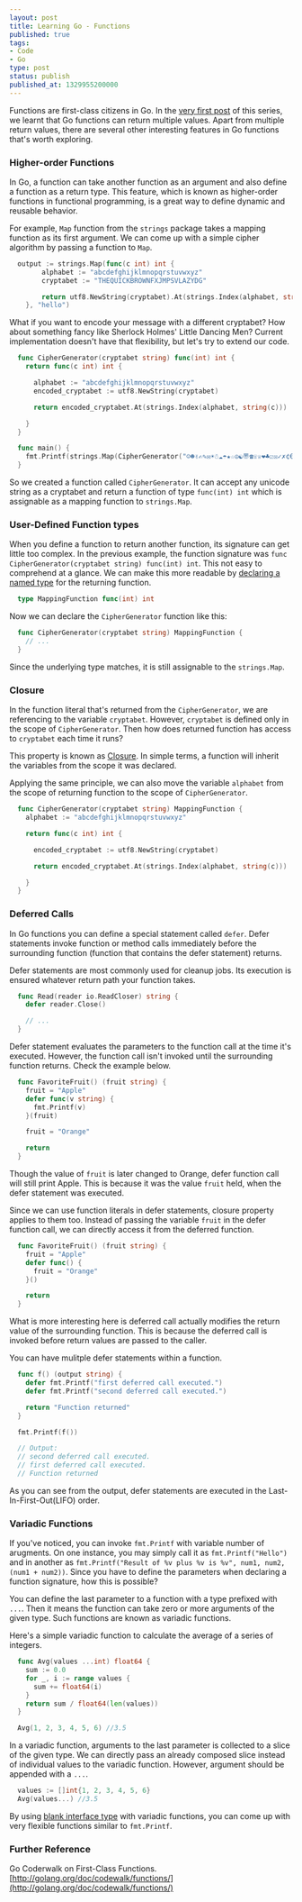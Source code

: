 ```yaml
---
layout: post
title: Learning Go - Functions
published: true
tags:
- Code
- Go
type: post
status: publish
published_at: 1329955200000
---
```


Functions are first-class citizens in Go. In the [very first post](http://laktek.com/2012/01/05/learning-go/) of this series, we learnt that Go functions can return multiple values. Apart from multiple return values, there are several other interesting features in Go functions that's worth exploring.

### Higher-order Functions

In Go, a function can take another function as an argument and also define a function as a return type. This feature, which is known as higher-order functions in functional programming, is a great way to define dynamic and reusable behavior.

For example, `Map` function from the `strings` package takes a mapping function as its first argument. We can come up with a simple cipher algorithm by passing a function to `Map`.

```go
  output := strings.Map(func(c int) int {
		alphabet := "abcdefghijklmnopqrstuvwxyz"
		cryptabet := "THEQUICKBROWNFXJMPSVLAZYDG"

		return utf8.NewString(cryptabet).At(strings.Index(alphabet, string(c)))
	}, "hello")
```

What if you want to encode your message with a different cryptabet? How about something fancy like Sherlock Holmes' Little Dancing Men? Current implementation doesn't have that flexibility, but let's try to extend our code.

```go
  func CipherGenerator(cryptabet string) func(int) int {
    return func(c int) int {

      alphabet := "abcdefghijklmnopqrstuvwxyz"
      encoded_cryptabet := utf8.NewString(cryptabet)

      return encoded_cryptabet.At(strings.Index(alphabet, string(c)))

    }
  }

  func main() {
    fmt.Printf(strings.Map(CipherGenerator("☺☻✌✍✎✉☀☃☁☂★☆☮☯〠☎☏♕❤♣☑☒✓✗¢€"), "hello"))
  }
```

So we created a function called `CipherGenerator`. It can accept any unicode string as a cryptabet and return a function of type `func(int) int` which is assignable as a mapping function to `strings.Map`.

### User-Defined Function types

When you define a function to return another function, its signature can get little too complex. In the previous example, the function signature was `func CipherGenerator(cryptabet string) func(int) int`. This not easy to comprehend at a glance. We can make this more readable by [declaring a named type](http://laktek.com/2012/01/27/learning-go-types/) for the returning function.

```go
  type MappingFunction func(int) int
```

Now we can declare the `CipherGenerator` function like this:

```go
  func CipherGenerator(cryptabet string) MappingFunction {
    // ...
  }
```

Since the underlying type matches, it is still assignable to the `strings.Map`.

### Closure

In the function literal that's returned from the `CipherGenerator`, we are referencing to the variable `cryptabet`. However, `cryptabet` is defined only in the scope of `CipherGenerator`. Then how does returned function has access to `cryptabet` each time it runs?

This property is known as [Closure](<http://en.wikipedia.org/wiki/Closure_(computer_science)>). In simple terms, a function will inherit the variables from the scope it was declared.

Applying the same principle, we can also move the variable `alphabet` from the scope of returning function to the scope of `CipherGenerator`.

```go
  func CipherGenerator(cryptabet string) MappingFunction {
    alphabet := "abcdefghijklmnopqrstuvwxyz"

    return func(c int) int {

      encoded_cryptabet := utf8.NewString(cryptabet)

      return encoded_cryptabet.At(strings.Index(alphabet, string(c)))

    }
  }
```

### Deferred Calls

In Go functions you can define a special statement called `defer`. Defer statements invoke function or method calls immediately before the surrounding function (function that contains the defer statement) returns.

Defer statements are most commonly used for cleanup jobs. Its execution is ensured whatever return path your function takes.

```go
  func Read(reader io.ReadCloser) string {
    defer reader.Close()

    // ...
  }
```

Defer statement evaluates the parameters to the function call at the time it's executed. However, the function call isn't invoked until the surrounding function returns. Check the example below.

```go
  func FavoriteFruit() (fruit string) {
    fruit = "Apple"
    defer func(v string) {
      fmt.Printf(v)
    }(fruit)

    fruit = "Orange"

    return
  }
```

Though the value of `fruit` is later changed to Orange, defer function call will still print Apple. This is because it was the value `fruit` held, when the defer statement was executed.

Since we can use function literals in defer statements, closure property applies to them too. Instead of passing the variable `fruit` in the defer function call, we can directly access it from the deferred function.

```go
  func FavoriteFruit() (fruit string) {
    fruit = "Apple"
    defer func() {
      fruit = "Orange"
    }()

    return
  }
```

What is more interesting here is deferred call actually modifies the return value of the surrounding function. This is because the deferred call is invoked before return values are passed to the caller.

You can have mulitple defer statements within a function.

```go
  func f() (output string) {
    defer fmt.Printf("first deferred call executed.")
    defer fmt.Printf("second deferred call executed.")

    return "Function returned"
  }

  fmt.Printf(f())

  // Output:
  // second deferred call executed.
  // first deferred call executed.
  // Function returned
```

As you can see from the output, defer statements are executed in the Last-In-First-Out(LIFO) order.

### Variadic Functions

If you've noticed, you can invoke `fmt.Printf` with variable number of arugments. On one instance, you may simply call it as `fmt.Printf("Hello")` and in another as `fmt.Printf("Result of %v plus %v is %v", num1, num2, (num1 + num2))`. Since you have to define the parameters when declaring a function signature, how this is possible?

You can define the last parameter to a function with a type prefixed with `...`. Then it means the function can take zero or more arguments of the given type. Such functions are known as variadic functions.

Here's a simple variadic function to calculate the average of a series of integers.

```go
  func Avg(values ...int) float64 {
    sum := 0.0
    for _, i := range values {
      sum += float64(i)
    }
    return sum / float64(len(values))
  }

  Avg(1, 2, 3, 4, 5, 6) //3.5
```

In a variadic function, arguments to the last parameter is collected to a slice of the given type. We can directly pass an already composed slice instead of individual values to the variadic function. However, argument should be appended with a `...`.

```go
  values := []int{1, 2, 3, 4, 5, 6}
  Avg(values...) //3.5
```

By using [blank interface type](http://laktek.com/2012/02/13/learning-go-interfaces-reflections) with variadic functions, you can come up with very flexible functions similar to `fmt.Printf`.

### Further Reference

Go Coderwalk on First-Class Functions. [http://golang.org/doc/codewalk/functions/](http://golang.org/doc/codewalk/functions/)

